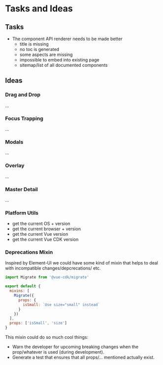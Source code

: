 # Tasks and Ideas

## Tasks
- The component API renderer needs to be made better
  - title is missing
  - no toc is generated
  - some aspects are missing
  - impossible to embed into existing page
  - sitemap/list of all documented components

## Ideas

### Drag and Drop
…

### Focus Trapping
…

### Modals
…

### Overlay
…

### Master Detail
…

### Platform Utils
- get the current OS + version
- get the current browser + version
- get the current Vue version
- get the current Vue CDK version

### Deprecations Mixin
Inspired by Element-UI we could have some kind of mixin that helps to deal with incompatible changes/depcrecations/ etc.

```js
import Migrate from '@vue-cdk/migrate'

export default {
  mixins: [
    Migrate({
      props: {
        isSmall: `Use size="small" instead`
      }
    })
  ],
  props: ['isSmall', 'size']
}
```

This mixin could do so much cool things:

- Warn the developer for upcoming breaking changes when the prop/whatever is used (during development).
- Generate a test that ensures that all props/… mentioned actually exist.